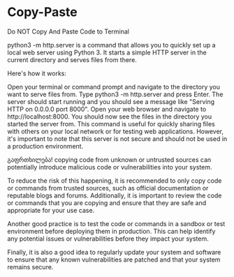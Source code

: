 # Copy-Paste
Do NOT Copy And Paste Code to Terminal


python3 -m http.server is a command that allows you to quickly set up a local web server using Python 3. It starts a simple HTTP server in the current directory and serves files from there.

Here's how it works:

Open your terminal or command prompt and navigate to the directory you want to serve files from.
Type python3 -m http.server and press Enter.
The server should start running and you should see a message like "Serving HTTP on 0.0.0.0 port 8000".
Open your web browser and navigate to http://localhost:8000.
You should now see the files in the directory you started the server from.
This command is useful for quickly sharing files with others on your local network or for testing web applications. However, it's important to note that this server is not secure and should not be used in a production environment.




გაფრთხილება!
copying code from unknown or untrusted sources can potentially introduce malicious code or vulnerabilities into your system.

To reduce the risk of this happening, it is recommended to only copy code or commands from trusted sources, such as official documentation or reputable blogs and forums. Additionally, it is important to review the code or commands that you are copying and ensure that they are safe and appropriate for your use case.

Another good practice is to test the code or commands in a sandbox or test environment before deploying them in production. This can help identify any potential issues or vulnerabilities before they impact your system.

Finally, it is also a good idea to regularly update your system and software to ensure that any known vulnerabilities are patched and that your system remains secure.
